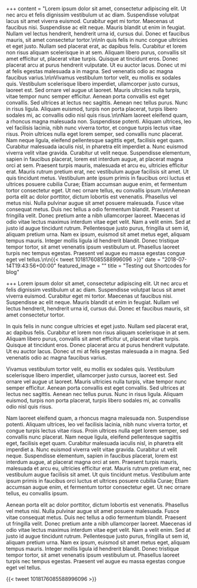 +++
content = "Lorem ipsum dolor sit amet, consectetur adipiscing elit. Ut nec arcu et felis dignissim vestibulum ut ac diam. Suspendisse volutpat lacus sit amet viverra euismod. Curabitur eget mi tortor. Maecenas ut faucibus nisi. Suspendisse ac elit neque. Mauris blandit ut enim in feugiat. Nullam vel lectus hendrerit, hendrerit urna id, cursus dui. Donec et faucibus mauris, sit amet consectetur tortor.\n\nIn quis felis in nunc congue ultricies et eget justo. Nullam sed placerat erat, ac dapibus felis. Curabitur et lorem non risus aliquam scelerisque in at sem. Aliquam libero purus, convallis sit amet efficitur ut, placerat vitae turpis. Quisque at tincidunt eros. Donec placerat arcu at purus hendrerit vulputate. Ut eu auctor lacus. Donec ut mi at felis egestas malesuada a in magna. Sed venenatis odio ac magna faucibus varius.\n\nVivamus vestibulum tortor velit, eu mollis ex sodales quis. Vestibulum scelerisque libero imperdiet, ullamcorper justo cursus, laoreet est. Sed ornare vel augue ut laoreet. Mauris ultricies nulla turpis, vitae tempor nunc semper efficitur. Aenean porta convallis est eget convallis. Sed ultrices at lectus nec sagittis. Aenean nec tellus purus. Nunc in risus ligula. Aliquam euismod, turpis non porta placerat, turpis libero sodales mi, ac convallis odio nisl quis risus.\n\nNam laoreet eleifend quam, a rhoncus magna malesuada non. Suspendisse potenti. Aliquam ultrices, leo vel facilisis lacinia, nibh nunc viverra tortor, et congue turpis lectus vitae risus. Proin ultrices nulla eget lorem semper, sed convallis nunc placerat. Nam neque ligula, eleifend pellentesque sagittis eget, facilisis eget quam. Curabitur malesuada iaculis nisl, in pharetra elit imperdiet a. Nunc euismod viverra velit vitae gravida. Curabitur ut velit neque. Suspendisse elementum, sapien in faucibus placerat, lorem est interdum augue, at placerat magna orci at sem. Praesent turpis mauris, malesuada et arcu eu, ultricies efficitur erat. Mauris rutrum pretium erat, nec vestibulum augue facilisis sit amet. Ut quis tincidunt metus. Vestibulum ante ipsum primis in faucibus orci luctus et ultrices posuere cubilia Curae; Etiam accumsan augue enim, et fermentum tortor consectetur eget. Ut nec ornare tellus, eu convallis ipsum.\n\nAenean porta elit ac dolor porttitor, dictum lobortis est venenatis. Phasellus vel metus nisi. Nulla pulvinar augue sit amet posuere malesuada. Fusce vitae consequat metus. Duis nec tellus a odio fermentum blandit. Praesent ut fringilla velit. Donec pretium ante a nibh ullamcorper laoreet. Maecenas id odio vitae lectus maximus interdum vitae eget velit. Nam a velit enim. Sed at justo id augue tincidunt rutrum. Pellentesque justo purus, fringilla ut sem id, aliquam pretium urna. Nam ex ipsum, euismod sit amet metus eget, aliquam tempus mauris. Integer mollis ligula id hendrerit blandit. Donec tristique tempor tortor, sit amet venenatis ipsum vestibulum ut. Phasellus laoreet turpis nec tempus egestas. Praesent vel augue eu massa egestas congue eget vel tellus.\n\n{{< tweet 1018176085588996096 >}}"
date = "2018-07-14T19:43:56+00:00"
featured_image = ""
title = "Testing out Shortcodes for blog"

+++
Lorem ipsum dolor sit amet, consectetur adipiscing elit. Ut nec arcu et felis dignissim vestibulum ut ac diam. Suspendisse volutpat lacus sit amet viverra euismod. Curabitur eget mi tortor. Maecenas ut faucibus nisi. Suspendisse ac elit neque. Mauris blandit ut enim in feugiat. Nullam vel lectus hendrerit, hendrerit urna id, cursus dui. Donec et faucibus mauris, sit amet consectetur tortor.

In quis felis in nunc congue ultricies et eget justo. Nullam sed placerat erat, ac dapibus felis. Curabitur et lorem non risus aliquam scelerisque in at sem. Aliquam libero purus, convallis sit amet efficitur ut, placerat vitae turpis. Quisque at tincidunt eros. Donec placerat arcu at purus hendrerit vulputate. Ut eu auctor lacus. Donec ut mi at felis egestas malesuada a in magna. Sed venenatis odio ac magna faucibus varius.

Vivamus vestibulum tortor velit, eu mollis ex sodales quis. Vestibulum scelerisque libero imperdiet, ullamcorper justo cursus, laoreet est. Sed ornare vel augue ut laoreet. Mauris ultricies nulla turpis, vitae tempor nunc semper efficitur. Aenean porta convallis est eget convallis. Sed ultrices at lectus nec sagittis. Aenean nec tellus purus. Nunc in risus ligula. Aliquam euismod, turpis non porta placerat, turpis libero sodales mi, ac convallis odio nisl quis risus.

Nam laoreet eleifend quam, a rhoncus magna malesuada non. Suspendisse potenti. Aliquam ultrices, leo vel facilisis lacinia, nibh nunc viverra tortor, et congue turpis lectus vitae risus. Proin ultrices nulla eget lorem semper, sed convallis nunc placerat. Nam neque ligula, eleifend pellentesque sagittis eget, facilisis eget quam. Curabitur malesuada iaculis nisl, in pharetra elit imperdiet a. Nunc euismod viverra velit vitae gravida. Curabitur ut velit neque. Suspendisse elementum, sapien in faucibus placerat, lorem est interdum augue, at placerat magna orci at sem. Praesent turpis mauris, malesuada et arcu eu, ultricies efficitur erat. Mauris rutrum pretium erat, nec vestibulum augue facilisis sit amet. Ut quis tincidunt metus. Vestibulum ante ipsum primis in faucibus orci luctus et ultrices posuere cubilia Curae; Etiam accumsan augue enim, et fermentum tortor consectetur eget. Ut nec ornare tellus, eu convallis ipsum.

Aenean porta elit ac dolor porttitor, dictum lobortis est venenatis. Phasellus vel metus nisi. Nulla pulvinar augue sit amet posuere malesuada. Fusce vitae consequat metus. Duis nec tellus a odio fermentum blandit. Praesent ut fringilla velit. Donec pretium ante a nibh ullamcorper laoreet. Maecenas id odio vitae lectus maximus interdum vitae eget velit. Nam a velit enim. Sed at justo id augue tincidunt rutrum. Pellentesque justo purus, fringilla ut sem id, aliquam pretium urna. Nam ex ipsum, euismod sit amet metus eget, aliquam tempus mauris. Integer mollis ligula id hendrerit blandit. Donec tristique tempor tortor, sit amet venenatis ipsum vestibulum ut. Phasellus laoreet turpis nec tempus egestas. Praesent vel augue eu massa egestas congue eget vel tellus.

{{< tweet 1018176085588996096 >}}
